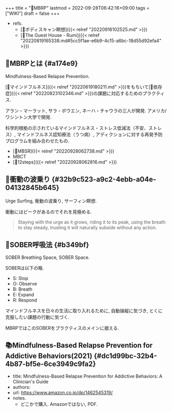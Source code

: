 +++
title = "📝MBRP"
lastmod = 2022-09-28T06:42:16+09:00
tags = ["WIKI"]
draft = false
+++

-   refs.
    -   [📝ボディスキャン瞑想]({{< relref "20220916102525.md" >}})
    -   [📜The Guest House - Rumi]({{< relref "20220819165338.md#5cc5f1ae-e6b9-4c15-a6bc-18d55d92efa4" >}})


## 📝MBRPとは {#a174e9}

Mindfulness-Based Relapse Prevention.

[🔖マインドフルネス]({{< relref "20220619180211.md" >}})をもちいて[📝依存症]({{< relref "20220823102346.md" >}})の課題に対応するためのプラクティス.

アラン・マーラット, サラ・ボウエン, ネーハ・チャウラの三人が開発. アメリカ/ワシントン大学で開発.

科学的根拠の示されているマインドフルネス・ストレス低減法（不安、ストレス）, マインドフルネス認知療法（うつ病）, アディクションに対する再発予防プログラムを組み合わせたもの.

-   [📝MBSR]({{< relref "20220928062738.md" >}})
-   MBCT
-   [📝12steps]({{< relref "20220928062816.md" >}})


## 📝衝動の波乗り {#32b9c523-a9c2-4ebb-a04e-04132845b645}

Urge Surfing, 衝動の波乗り, サーフィン瞑想.

衝動にはピークがあるのでそれを見極める.

> Staying with the urge as it grows, riding it to its peak, using the breath to stay steady, trusting it will naturally subside without any action.


## 📝SOBER呼吸法 {#b349bf}

SOBER Breathing Space, SOBER Space.

SOBERは以下の略.

-   S: Stop
-   O: Observe
-   B: Breath
-   E: Expand
-   R: Respond

マインドフルネスを日々の生活に取り入れるために, 自動操縦に気づき, とくに克服したい課題の行動に気づく.

MBRPではこのSOBERをプラクティスのメインに据える.


## 📚Mindfulness-Based Relapse Prevention for Addictive Behaviors(2021) {#dc1d99bc-32b4-4b87-bf5e-6ce3949c9fa2}

-   title: Mindfulness-Based Relapse Prevention for Addictive Behaviors: A Clinician's Guide
-   authors:
-   url: <https://www.amazon.co.jp/dp/1462545319/>
-   notes.
    -   どこかで購入. Amazonではない, PDF.
